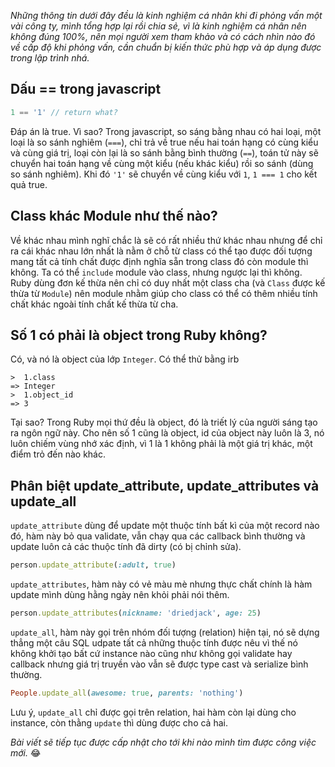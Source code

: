 _Những thông tin dưới đây đều là kinh nghiệm cá nhân khi đi phỏng vấn một vài công ty, mình tổng hợp lại rồi chia sẻ, vì là kinh nghiệm cá nhân nên không đúng 100%, nên mọi người xem tham khảo và có cách nhìn nào đó về cấp độ khi phỏng vấn, cần chuẩn bị kiến thức phù hợp và áp dụng được trong lập trình nhá._

## Dấu == trong javascript

```js
1 == '1' // return what?
```
Đáp án là true. Vì sao? Trong javascript, so sáng bằng nhau có hai loại, một loại là so sánh nghiêm (`===`), chỉ trả về true nếu hai toán hạng có cùng kiểu và cùng giá trị, loại còn lại là so sánh bằng bình thường (`==`),  toán tử này sẽ chuyển hai toán hạng về cùng một kiểu (nếu khác kiểu) rồi so sánh (dùng so sánh nghiêm). Khi đó `'1'` sẽ chuyển về cùng kiểu với `1`, `1 === 1` cho kết quả true.

## Class khác Module như thế nào?

Về khác nhau mình nghĩ chắc là sẽ có rất nhiều thứ khác nhau nhưng để chỉ ra cái khác nhau lớn nhất là nằm ở chỗ từ class có thể tạo được đối tượng mang tất cả tính chất được định nghĩa sẵn trong class đó còn module thì không. Ta có thể `include` module vào class, nhưng ngược lại thì không. Ruby dùng đơn kế thừa nên chỉ có duy nhất một class cha (và `Class` được kế thừa từ `Module`) nên module nhằm giúp cho class có thể có thêm nhiều tính chất khác ngoài tính chất kế thừa từ cha.

## Số 1 có phải là object trong Ruby không?

Có, và nó là object của lớp `Integer`. Có thể thử bằng irb
```
>  1.class
=> Integer
>  1.object_id
=> 3
```
Tại sao? Trong Ruby mọi thứ đều là object, đó là triết lý của người sáng tạo ra ngôn ngữ này. Cho nên số 1 cũng là object, id của object này luôn là 3, nó luôn chiếm vùng nhớ xác định, vì 1 là 1 không phải là một giá trị khác, một điểm trỏ đến nào khác.

## Phân biệt update_attribute, update_attributes và update_all

`update_attribute` dùng để update một thuộc tính bất kì của một record nào đó, hàm này bỏ qua validate, vẫn chạy qua các callback bình thường và update luôn cả các thuộc tính đã dirty (có bị chỉnh sửa).

```ruby
person.update_attribute(:adult, true)
```

`update_attributes`, hàm này có vẻ màu mè nhưng thực chất chính là hàm update mình dùng hằng ngày nên khỏi phải nói thêm.

```ruby
person.update_attributes(nickname: 'driedjack', age: 25)
```

`update_all`, hàm này gọi trên nhóm đối tượng (relation) hiện tại, nó sẽ dựng thẳng một câu SQL udpate tất cả những thuộc tính được nêu vì thế nó không khởi tạo bất cứ instance nào cũng như không gọi validate hay callback nhưng giá trị truyền vào vẫn sẽ được type cast và serialize bình thường.

```ruby
People.update_all(awesome: true, parents: 'nothing')
```

Lưu ý, `update_all` chỉ được gọi trên relation, hai hàm còn lại dùng cho instance, còn thằng `update` thì dùng được cho cả hai.

_Bài viết sẽ tiếp tục được cấp nhật cho tới khi nào mình tìm được công việc mới._ 😂
